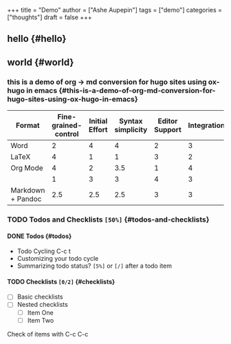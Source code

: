 +++
title = "Demo"
author = ["Ashe Aupepin"]
tags = ["demo"]
categories = ["thoughts"]
draft = false
+++

## hello {#hello}


## world {#world}


### this is a demo of org -&gt; md conversion for hugo sites using ox-hugo in emacs {#this-is-a-demo-of-org-md-conversion-for-hugo-sites-using-ox-hugo-in-emacs}

| Format            | Fine-grained-control | Initial Effort | Syntax simplicity | Editor Support | Integrations | Ease-of-referencing | Versatility |
|-------------------|----------------------|----------------|-------------------|----------------|--------------|---------------------|-------------|
| Word              | 2                    | 4              | 4                 | 2              | 3            | 2                   | 2           |
| LaTeX             | 4                    | 1              | 1                 | 3              | 2            | 4                   | 3           |
| Org Mode          | 4                    | 2              | 3.5               | 1              | 4            | 4                   | 4           |
|                   | 1                    | 3              | 3                 | 4              | 3            | 3                   | 1           |
| Markdown + Pandoc | 2.5                  | 2.5            | 2.5               | 3              | 3            | 3                   | 2           |


### <span class="org-todo todo TODO">TODO</span> Todos and Checklists <code>[50%]</code> {#todos-and-checklists}


#### <span class="org-todo done DONE">DONE</span> Todos {#todos}

-   Todo Cycling C-c t
-   Customizing your todo cycle
-   Summarizing todo status?  <code>[5%]</code> or <code>[/]</code> after a todo item


#### <span class="org-todo todo TODO">TODO</span> Checklists <code>[0/2]</code> {#checklists}

-   [ ] Basic checklists
-   [ ] Nested checklists
    -   [ ] Item One
    -   [ ] Item Two

Check of items with C-c C-c
